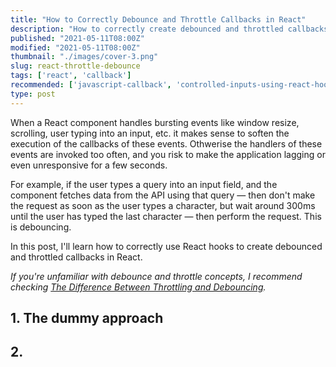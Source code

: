 ```yaml
---
title: "How to Correctly Debounce and Throttle Callbacks in React"
description: "How to correctly create debounced and throttled callbacks in React using useMemo() hook."
published: "2021-05-11T08:00Z"
modified: "2021-05-11T08:00Z"
thumbnail: "./images/cover-3.png"
slug: react-throttle-debounce
tags: ['react', 'callback']
recommended: ['javascript-callback', 'controlled-inputs-using-react-hooks']
type: post
---
```


When a React component handles bursting events like window resize, scrolling, user typing into an input, etc. it makes sense to soften the execution of the callbacks of these events. Othwerise the handlers of these events are invoked too often, and you risk to make the application lagging or even unresponsive for a few seconds.   

For example, if the user types a query into an input field, and the component fetches data from the API using that query &mdash; then don't make the request as soon as the user types a character, but wait around 300ms until the user has typed the last character &mdash; then perform the request. This is debouncing.  

In this post, I'll learn how to correctly use React hooks to create debounced and throttled callbacks in React.  

*If you're unfamiliar with debounce and throttle concepts, I recommend checking [The Difference Between Throttling and Debouncing](https://css-tricks.com/the-difference-between-throttling-and-debouncing/).*

## 1. The dummy approach

## 2. 